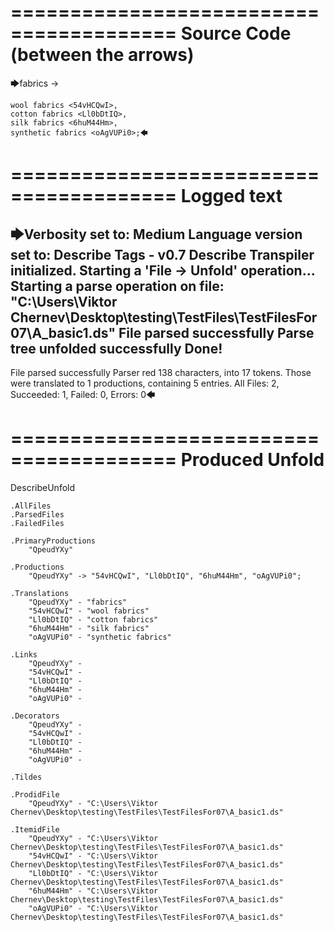 ========================================
Source Code (between the arrows)
========================================

🡆fabrics <QpeudYXy> ->

	wool fabrics <54vHCQwI>,
	cotton fabrics <Ll0bDtIQ>,
	silk fabrics <6huM44Hm>,
	synthetic fabrics <oAgVUPi0>;🡄

========================================
Logged text
========================================

🡆Verbosity set to: Medium
Language version set to: Describe Tags - v0.7
Describe Transpiler initialized.
Starting a 'File -> Unfold' operation...
Starting a parse operation on file: "C:\Users\Viktor Chernev\Desktop\testing\TestFiles\TestFilesFor07\A_basic1.ds"
File parsed successfully
Parse tree unfolded successfully
Done!
------------------------
File parsed successfully
Parser red 138 characters, into 17 tokens.
Those were translated to 1 productions, containing 5 entries.
All Files: 2, Succeeded: 1, Failed: 0, Errors: 0🡄

========================================
Produced Unfold
========================================

DescribeUnfold

    .AllFiles
    .ParsedFiles
    .FailedFiles

    .PrimaryProductions
        "QpeudYXy" 

    .Productions
        "QpeudYXy" -> "54vHCQwI", "Ll0bDtIQ", "6huM44Hm", "oAgVUPi0";

    .Translations
        "QpeudYXy" - "fabrics"
        "54vHCQwI" - "wool fabrics"
        "Ll0bDtIQ" - "cotton fabrics"
        "6huM44Hm" - "silk fabrics"
        "oAgVUPi0" - "synthetic fabrics"

    .Links
        "QpeudYXy" - 
        "54vHCQwI" - 
        "Ll0bDtIQ" - 
        "6huM44Hm" - 
        "oAgVUPi0" - 

    .Decorators
        "QpeudYXy" - 
        "54vHCQwI" - 
        "Ll0bDtIQ" - 
        "6huM44Hm" - 
        "oAgVUPi0" - 

    .Tildes

    .ProdidFile
        "QpeudYXy" - "C:\Users\Viktor Chernev\Desktop\testing\TestFiles\TestFilesFor07\A_basic1.ds"

    .ItemidFile
        "QpeudYXy" - "C:\Users\Viktor Chernev\Desktop\testing\TestFiles\TestFilesFor07\A_basic1.ds"
        "54vHCQwI" - "C:\Users\Viktor Chernev\Desktop\testing\TestFiles\TestFilesFor07\A_basic1.ds"
        "Ll0bDtIQ" - "C:\Users\Viktor Chernev\Desktop\testing\TestFiles\TestFilesFor07\A_basic1.ds"
        "6huM44Hm" - "C:\Users\Viktor Chernev\Desktop\testing\TestFiles\TestFilesFor07\A_basic1.ds"
        "oAgVUPi0" - "C:\Users\Viktor Chernev\Desktop\testing\TestFiles\TestFilesFor07\A_basic1.ds"

